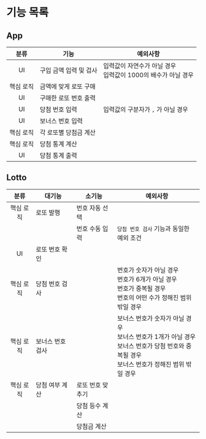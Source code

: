 # 기능 목록

## App

| 분류 | 기능 | 예외사항 |
|:--:|------|-------|
| UI | 구입 금액 입력 및 검사 | 입력값이 자연수가 아닐 경우 <br/> 입력값이 1000의 배수가 아닐 경우 |
| 핵심 로직 | 금액에 맞게 로또 구매 ||
| UI | 구매한 로또 번호 출력 ||
| UI | 당첨 번호 입력 | 입력값의 구분자가 `,` 가 아닐 경우 |
| UI | 보너스 번호 입력 ||
| 핵심 로직 | 각 로또별 당첨금 계산 ||
| 핵심 로직 | 당첨 통계 계산 ||
| UI | 당첨 통계 출력 ||

## Lotto

| 분류 | 대기능 | 소기능 | 예외사항 |
|:---:|----|------|---------|
| 핵심 로직 | 로또 발행 | 번호 자동 선택 ||
||| 번호 수동 입력 | `당첨 번호 검사` 기능과 동일한 예외 조건 |
| UI | 로또 번호 확인 |||
| 핵심 로직 | 당첨 번호 검사 || 번호가 숫자가 아닐 경우 <br/> 번호가 6개가 아닐 경우 <br/> 번호가 중복될 경우 <br/> 번호의 어떤 수가 정해진 범위 밖일 경우 |
| 핵심 로직 | 보너스 번호 검사 || 보너스 번호가 숫자가 아닐 경우 <br/> 보너스 번호가 1개가 아닐 경우 <br/> 보너스 번호가 당첨 번호와 중복될 경우 <br/> 보너스 번호가 정해진 범위 밖일 경우 |
| 핵심 로직 | 당첨 여부 계산 | 로또 번호 맞추기 ||
||| 당첨 등수 계산 ||
||| 당첨금 계산 ||
